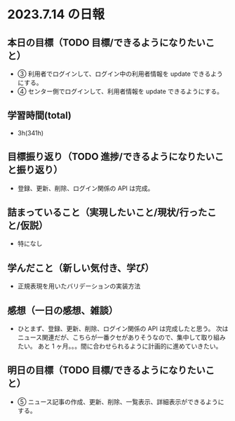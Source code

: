 # 2023.7.14 の日報

## 本日の目標（TODO 目標/できるようになりたいこと）

- ③ 利用者でログインして、ログイン中の利用者情報を update できるようにする。
- ④ センター側でログインして、利用者情報を update できるようにする。

## 学習時間(total)

- 3h(341h)

## 目標振り返り（TODO 進捗/できるようになりたいこと振り返り）

- 登録、更新、削除、ログイン関係の API は完成。

## 詰まっていること（実現したいこと/現状/行ったこと/仮説）

- 特になし

## 学んだこと（新しい気付き、学び）

- 正規表現を用いたバリデーションの実装方法

## 感想（一日の感想、雑談）

- ひとまず、登録、更新、削除、ログイン関係の API は完成したと思う。
  次はニュース関連だが、こちらが一番クセがありそうなので、集中して取り組みたい。
  あと 1 ヶ月。。。間に合わせられるように計画的に進めていきたい。

## 明日の目標（TODO 目標/できるようになりたいこと）

- ⑤ ニュース記事の作成、更新、削除、一覧表示、詳細表示ができるようにする。
